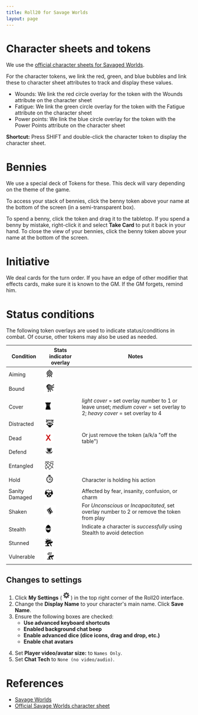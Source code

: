 ```yaml
---
title: Roll20 for Savage Worlds
layout: page
---
```


# Character sheets and tokens
We use the [official character sheets for Savaged Worlds](https://wiki.roll20.net/Official_Savage_Worlds).

For the character tokens, we link the red, green, and blue bubbles and link these to character sheet attributes to track and display these values.
* Wounds: We link the red circle overlay for the token with the Wounds attribute on the character sheet
* Fatigue: We link the green circle overlay for the token with the Fatigue attribute on the character sheet
* Power points: We link the blue circle overlay for the token with the Power Points attribute on the character sheet

**Shortcut:** Press SHIFT and double-click the character token to display the character sheet. 

# Bennies
We use a special deck of Tokens for these. This deck will vary depending on the theme of the game.

To access your stack of bennies, click the benny token above your name at the bottom of the screen (in a semi-transparent box). 
<!-- If you have multiple decks in your hand (e.g., bennies *and* adventure cards), click the By Deck filter button at the top right hand corner to sort decks. -->
To spend a benny, click the token and drag it to the tabletop. If you spend a benny by mistake, right-click it and select **Take Card** to put it back in your hand.
To close the view of your bennies, click the benny token above your name at the bottom of the screen.

# Initiative
We deal cards for the turn order. If you have an edge of other modifier that effects cards, make sure it is known to the GM. If the GM forgets, remind him.

# Status conditions
The following token overlays are used to indicate status/conditions in combat. Of course, other tokens may also be used as needed.

| Condition | Stats indicator overlay | Notes |
| - | - | - |
| Aiming | ![Aim](/images/roll20/target.PNG "Aiming") |   |
| Bound | ![Bound](/images/roll20/net.PNG "Bound") | |
| Cover | ![Cover](/images/roll20/tower.PNG "Cover") |  *light cover* = set overlay number to 1 or leave unset; *medium cover* = set overlay to 2; *heavy cover* = set overlay to 4 |
| Distracted | ![Distracted](/images/roll20/screaming_brain.PNG "Distracted") |   |
| Dead | ![Dead](/images/roll20/red_x.PNG "Dead")  | Or just remove the token (a/k/a "off the table")  | 
| Defend | ![Defending](/images/roll20/shield.PNG "Defending") | <!-- For *Full Defense*, set overlay number to 2 --> |
| Entangled | ![Entangled](/images/roll20/entangle.png "Entangled") | |
| Hold | ![Hold](/images/roll20/time.PNG "Hold") | Character is holding his action |
| Sanity Damaged | ![Sanity](/images/roll20/sanity.png "Sanity damaged") | Affected by fear, insanity, confusion, or charm
| Shaken | ![Shaken](/images/roll20/smoke.PNG "Shaken") | For *Unconscious* or *Incapacitated*, set overlay number to 2 or remove the token from play | 
| Stealth | ![Stealth](/images/roll20/ninja.PNG "Stealth") | Indicate a character is *successfully* using Stealth to avoid detection | 
| Stunned | ![Stunned](/images/roll20/stunned.png "Stunned")  | 
| Vulnerable | ![Vulnerable](/images/roll20/arrows_in_back.PNG "Vulnerable") |   |

## Changes to settings

1. Click **My Settings** (![My Settings](/images/roll20/gear.PNG)) in the top right corner of the Roll20 interface.
2. Change the **Display Name** to your character's main name. Click **Save Name**.
3. Ensure the following boxes are checked: 
	* **Use advanced keyboard shortcuts**
	* **Enabled background chat beep**
	* **Enable advanced dice (dice icons, drag and drop, etc.)**
	* **Enable chat avatars**
<!--
**Use window popouts for characters**
**Enable chat timestamps** 
-->
4. Set **Player video/avatar size:** to `Names Only`.
5. Set **Chat Tech** to `None (no video/audio)`.

<!--
# Macros

Click **Collection** (![Collection](/images/roll20/collection.PNG "Collection")) in the top right corner of the Roll20 interface. 
Next to all the visible macros, check **In Bar** and then check **Show macro quick bar**.
-->

# References

<!-- * Jerrod Gunning's *Savage Daddy's Roll20 Player's Guide* -->
* [Savage Worlds](https://wiki.roll20.net/Savage_Worlds)
* [Official Savage Worlds character sheet](https://wiki.roll20.net/Official_Savage_Worlds)
